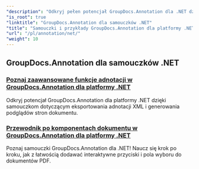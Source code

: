 ```yaml
---
"description": "Odkryj pełen potencjał GroupDocs.Annotation dla .NET dzięki naszym samouczkom. Bezproblemowa integracja, usprawnienie współpracy i usprawnienie przepływów pracy."
"is_root": true
"linktitle": "GroupDocs.Annotation dla samouczków .NET"
"title": "Samouczki i przykłady GroupDocs.Annotation dla platformy .NET"
"url": "/pl/annotation/net/"
"weight": 10
---
```


## GroupDocs.Annotation dla samouczków .NET
### [Poznaj zaawansowane funkcje adnotacji w GroupDocs.Annotation dla platformy .NET](./master-advanced-annotation-features/)
Odkryj potencjał GroupDocs.Annotation dla platformy .NET dzięki samouczkom dotyczącym eksportowania adnotacji XML i generowania podglądów stron dokumentu.
### [Przewodnik po komponentach dokumentu w GroupDocs.Annotation dla platformy .NET](./guide-to-document-components/)
Poznaj samouczki GroupDocs.Annotation dla .NET! Naucz się krok po kroku, jak z łatwością dodawać interaktywne przyciski i pola wyboru do dokumentów PDF.